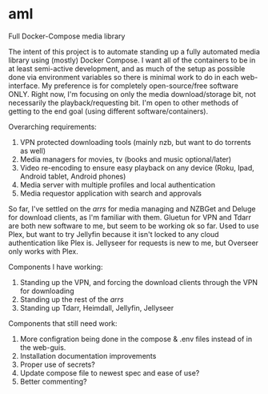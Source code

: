 # aml
Full Docker-Compose media library

The intent of this project is to automate standing up a fully automated media library using (mostly) Docker Compose.  I want all of the containers to be in at least semi-active development, and as much of the setup as possible done via environment variables so there is minimal work to do in each web-interface.  My preference is for completely open-source/free software ONLY.  Right now, I'm focusing on only the media download/storage bit, not necessarily the playback/requesting bit.  I'm open to other methods of getting to the end goal (using different software/containers).

Overarching requirements:
1. VPN protected downloading tools (mainly nzb, but want to do torrents as well)
2. Media managers for movies, tv (books and music optional/later)
3. Video re-encoding to ensure easy playback on any device (Roku, Ipad, Android tablet, Android phones)
4. Media server with multiple profiles and local authentication
5. Media requestor application with search and approvals

So far, I've settled on the *arrs* for media managing and NZBGet and Deluge for download clients, as I'm familiar with them.  Gluetun for VPN and Tdarr are both new software to me, but seem to be working ok so far.  Used to use Plex, but want to try Jellyfin because it isn't locked to any cloud authentication like Plex is.  Jellyseer for requests is new to me, but Overseer only works with Plex.  


Components I have working:
1. Standing up the VPN, and forcing the download clients through the VPN for downloading
2. Standing up the rest of the *arrs*
3. Standing up Tdarr, Heimdall, Jellyfin, Jellyseer

Components that still need work:
1. More configration being done in the compose & .env files instead of in the web-guis.
2. Installation documentation improvements
3. Proper use of secrets?
4. Update compose file to newest spec and ease of use?
5. Better commenting?

